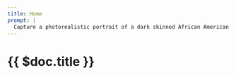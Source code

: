 ```yaml
---
title: Home
prompt: |
  Capture a photorealistic portrait of a dark skinned African American woman with shy, green eyes and platinum blonde hair, sitting on the floor.
---
```


# {{ $doc.title }}
